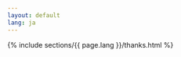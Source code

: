 ```yaml
---
layout: default
lang: ja
---
```


<section id="thanks" class="wrapper alt style2">
	{% include sections/{{ page.lang }}/thanks.html %}
</section>
